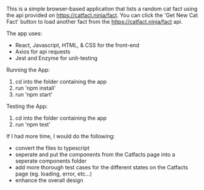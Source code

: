 This is a simple browser-based application that lists a random cat fact using the api provided on https://catfact.ninja/fact.
You can click the 'Get New Cat Fact' button to load another fact from the https://catfact.ninja/fact api.

The app uses:

- React, Javascript, HTML, & CSS for the front-end
- Axios for api requests
- Jest and Enzyme for unit-testing

Running the App:

1. cd into the folder containing the app
2. run 'npm install'
3. run 'npm start'

Testing the App:

1. cd into the folder containing the app
2. run 'npm test'

If I had more time, I would do the following:

- convert the files to typescript
- seperate and put the components from the Catfacts page into a seperate components folder
- add more thorough test cases for the different states on the Catfacts page (eg. loading, error, etc...)
- enhance the overall design
